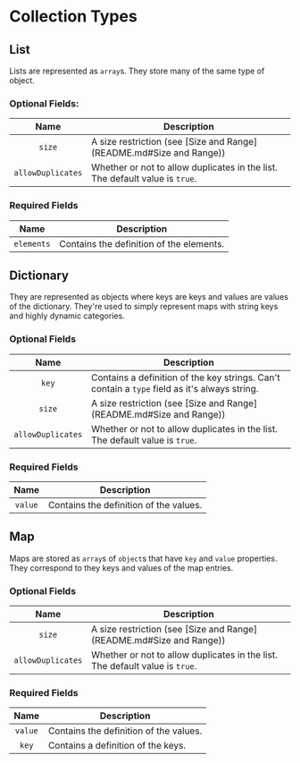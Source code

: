 # Collection Types

## List 
Lists are represented as `array`s. They store many of the same type of object.

### Optional Fields:

| Name | Description
|:---:|-----
| `size` | A size restriction (see [Size and Range](README.md#Size and Range))
| `allowDuplicates` | Whether or not to allow duplicates in the list. The default value is `true`.

### Required Fields

| Name | Description
|:---:|-----
| `elements` | Contains the definition of the elements.

## Dictionary
They are represented as objects where keys are keys and values are values of the dictionary. 
They're used to simply represent maps with string keys and highly dynamic categories.

### Optional Fields

| Name | Description
|:---:|-----
| `key` | Contains a definition of the key strings. Can't contain a `type` field as it's always string.
| `size` | A size restriction (see [Size and Range](README.md#Size and Range))
| `allowDuplicates` | Whether or not to allow duplicates in the list. The default value is `true`.

### Required Fields

| Name | Description
|:---:|-----
| `value` | Contains the definition of the values.

## Map 
Maps are stored as `array`s of `object`s that have `key` and `value` properties. They correspond 
to they keys and values of the map entries.

### Optional Fields

| Name | Description
|:---:|-----
| `size` | A size restriction (see [Size and Range](README.md#Size and Range))
| `allowDuplicates` | Whether or not to allow duplicates in the list. The default value is `true`.


### Required Fields

| Name | Description
|:---:|-----
| `value` | Contains the definition of the values.
| `key` | Contains a definition of the keys.

